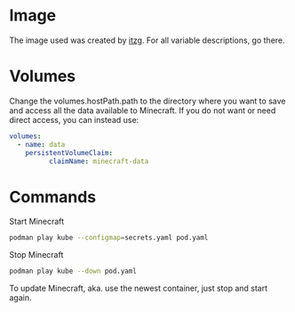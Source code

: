 # Image
The image used was created by [itzg](https://hub.docker.com/r/itzg/minecraft-server). For all variable descriptions, go there.

# Volumes
Change the volumes.hostPath.path to the directory where you want to save and access all the data available to Minecraft. If you do not want or need direct access, you can instead use:

```yaml
volumes:
  - name: data
    persistentVolumeClaim:
          claimName: minecraft-data
```

# Commands

Start Minecraft
```bash
podman play kube --configmap=secrets.yaml pod.yaml
```

Stop Minecraft
```bash
podman play kube --down pod.yaml
```

To update Minecraft, aka. use the newest container, just stop and start again.
